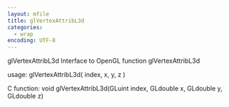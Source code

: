 ```yaml
---
layout: mfile
title: glVertexAttribL3d
categories:
  - wrap
encoding: UTF-8
---
```


glVertexAttribL3d  Interface to OpenGL function glVertexAttribL3d

usage:  glVertexAttribL3d( index, x, y, z )

C function:  void glVertexAttribL3d(GLuint index, GLdouble x, GLdouble y, GLdouble z)